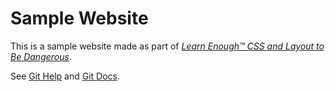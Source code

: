 # Sample Website

This is a sample website made as part of [*Learn Enough™ CSS and Layout to Be Dangerous*](http://learnenough.com/css-and-layout-tutorial).

See [Git Help](https://help.git.com) and [Git Docs](https://git-scm.com/).
